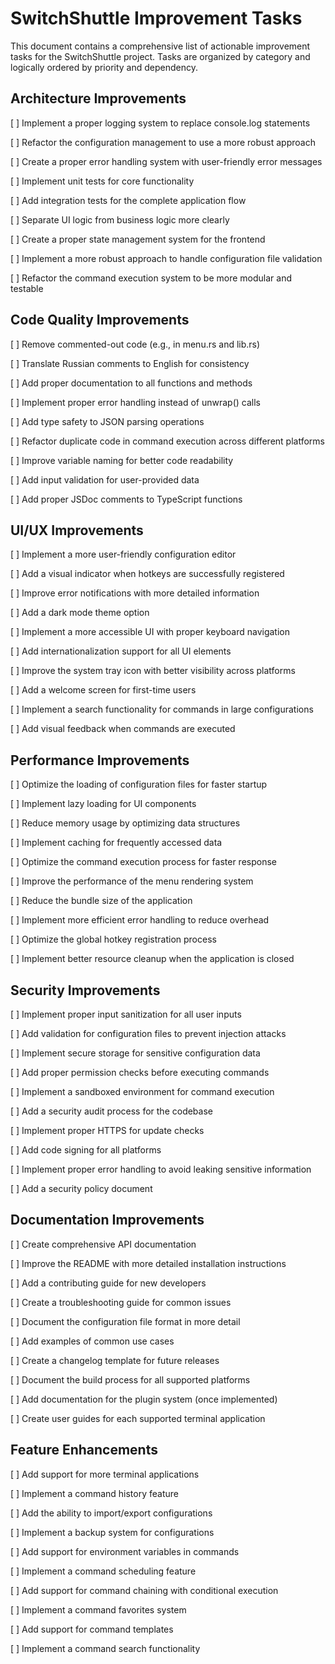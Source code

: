 # SwitchShuttle Improvement Tasks

This document contains a comprehensive list of actionable improvement tasks for the SwitchShuttle project. Tasks are organized by category and logically ordered by priority and dependency.

## Architecture Improvements

[ ] Implement a proper logging system to replace console.log statements

[ ] Refactor the configuration management to use a more robust approach

[ ] Create a proper error handling system with user-friendly error messages

[ ] Implement unit tests for core functionality

[ ] Add integration tests for the complete application flow

[ ] Separate UI logic from business logic more clearly

[ ] Create a proper state management system for the frontend

[ ] Implement a more robust approach to handle configuration file validation

[ ] Refactor the command execution system to be more modular and testable

## Code Quality Improvements

[ ] Remove commented-out code (e.g., in menu.rs and lib.rs)

[ ] Translate Russian comments to English for consistency

[ ] Add proper documentation to all functions and methods

[ ] Implement proper error handling instead of unwrap() calls

[ ] Add type safety to JSON parsing operations

[ ] Refactor duplicate code in command execution across different platforms

[ ] Improve variable naming for better code readability

[ ] Add input validation for user-provided data

[ ] Add proper JSDoc comments to TypeScript functions

## UI/UX Improvements

[ ] Implement a more user-friendly configuration editor

[ ] Add a visual indicator when hotkeys are successfully registered

[ ] Improve error notifications with more detailed information

[ ] Add a dark mode theme option

[ ] Implement a more accessible UI with proper keyboard navigation

[ ] Add internationalization support for all UI elements

[ ] Improve the system tray icon with better visibility across platforms

[ ] Add a welcome screen for first-time users

[ ] Implement a search functionality for commands in large configurations

[ ] Add visual feedback when commands are executed

## Performance Improvements

[ ] Optimize the loading of configuration files for faster startup

[ ] Implement lazy loading for UI components

[ ] Reduce memory usage by optimizing data structures

[ ] Implement caching for frequently accessed data

[ ] Optimize the command execution process for faster response

[ ] Improve the performance of the menu rendering system

[ ] Reduce the bundle size of the application

[ ] Implement more efficient error handling to reduce overhead

[ ] Optimize the global hotkey registration process

[ ] Implement better resource cleanup when the application is closed

## Security Improvements

[ ] Implement proper input sanitization for all user inputs

[ ] Add validation for configuration files to prevent injection attacks

[ ] Implement secure storage for sensitive configuration data

[ ] Add proper permission checks before executing commands

[ ] Implement a sandboxed environment for command execution

[ ] Add a security audit process for the codebase

[ ] Implement proper HTTPS for update checks

[ ] Add code signing for all platforms

[ ] Implement proper error handling to avoid leaking sensitive information

[ ] Add a security policy document

## Documentation Improvements

[ ] Create comprehensive API documentation

[ ] Improve the README with more detailed installation instructions

[ ] Add a contributing guide for new developers

[ ] Create a troubleshooting guide for common issues

[ ] Document the configuration file format in more detail

[ ] Add examples of common use cases

[ ] Create a changelog template for future releases

[ ] Document the build process for all supported platforms

[ ] Add documentation for the plugin system (once implemented)

[ ] Create user guides for each supported terminal application

## Feature Enhancements

[ ] Add support for more terminal applications

[ ] Implement a command history feature

[ ] Add the ability to import/export configurations

[ ] Implement a backup system for configurations

[ ] Add support for environment variables in commands

[ ] Implement a command scheduling feature

[ ] Add support for command chaining with conditional execution

[ ] Implement a command favorites system

[ ] Add support for command templates

[ ] Implement a command search functionality
